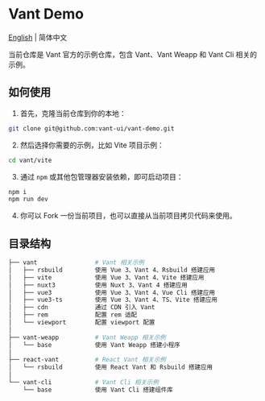 # Vant Demo

[English](./README.md) | 简体中文

当前仓库是 Vant 官方的示例仓库，包含 Vant、Vant Weapp 和 Vant Cli 相关的示例。

## 如何使用

1. 首先，克隆当前仓库到你的本地：

```bash
git clone git@github.com:vant-ui/vant-demo.git
```

2. 然后选择你需要的示例，比如 Vite 项目示例：

```bash
cd vant/vite
```

3. 通过 `npm` 或其他包管理器安装依赖，即可启动项目：

```bash
npm i
npm run dev
```

4. 你可以 Fork 一份当前项目，也可以直接从当前项目拷贝代码来使用。

## 目录结构

```bash
├── vant                # Vant 相关示例
│   ├── rsbuild         使用 Vue 3、Vant 4、Rsbuild 搭建应用
│   ├── vite            使用 Vue 3、Vant 4、Vite 搭建应用
│   ├── nuxt3           使用 Nuxt 3、Vant 4 搭建应用
│   ├── vue3            使用 Vue 3、Vant 4、Vue Cli 搭建应用
│   ├── vue3-ts         使用 Vue 3、Vant 4、TS、Vite 搭建应用
│   ├── cdn             通过 CDN 引入 Vant
│   ├── rem             配置 rem 适配
│   └── viewport        配置 viewport 配置
│
├── vant-weapp          # Vant Weapp 相关示例
│   └── base            使用 Vant Weapp 搭建小程序
│
├── react-vant          # React Vant 相关示例
│   └── rsbuild         使用 React Vant 和 Rsbuild 搭建应用
│
└── vant-cli            # Vant Cli 相关示例
    └── base            使用 Vant Cli 搭建组件库
```
